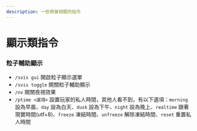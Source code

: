 ```yaml
---
description: 一些視覺相關的指令
---
```


# 顯示類指令

### 粒子輔助顯示

* `/svis gui` 開啟粒子顯示選單
* `/svis toggle` 開關粒子輔助顯示
* `/nv` 開關夜視效果
* `/ptime <選項>` 設置玩家的私人時間，其他人看不到，有以下選項：`morning` 設為早晨、`day` 設為白天、`dusk` 設為下午、`night` 設為晚上、`realtime` 跟著現實時間(utf+8)、`freeze` 凍結時間、`unfreeze` 解除凍結時間、`reset` 重置私人時間

